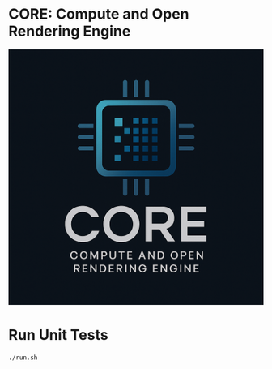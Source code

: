 # CORE: Compute and Open Rendering Engine
![CORE Logo](./core.png)

# Run Unit Tests
```
./run.sh
```